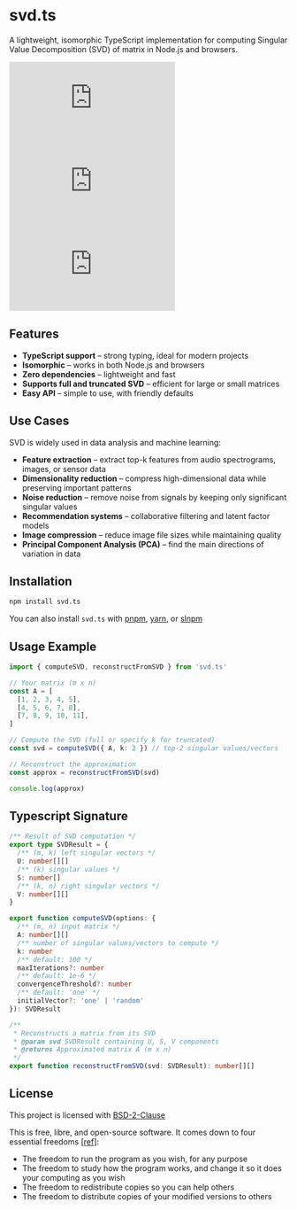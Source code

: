 # svd.ts

A lightweight, isomorphic TypeScript implementation for computing Singular Value Decomposition (SVD) of matrix in Node.js and browsers.

[![npm Package Version](https://img.shields.io/npm/v/svd.ts)](https://www.npmjs.com/package/svd.ts)
[![Minified Package Size](https://img.shields.io/bundlephobia/min/svd.ts)](https://bundlephobia.com/package/svd.ts)
[![Minified and Gzipped Package Size](https://img.shields.io/bundlephobia/minzip/svd.ts)](https://bundlephobia.com/package/svd.ts)

## Features

- **TypeScript support** – strong typing, ideal for modern projects
- **Isomorphic** – works in both Node.js and browsers
- **Zero dependencies** – lightweight and fast
- **Supports full and truncated SVD** – efficient for large or small matrices
- **Easy API** – simple to use, with friendly defaults

## Use Cases

SVD is widely used in data analysis and machine learning:

- **Feature extraction** – extract top-k features from audio spectrograms, images, or sensor data
- **Dimensionality reduction** – compress high-dimensional data while preserving important patterns
- **Noise reduction** – remove noise from signals by keeping only significant singular values
- **Recommendation systems** – collaborative filtering and latent factor models
- **Image compression** – reduce image file sizes while maintaining quality
- **Principal Component Analysis (PCA)** – find the main directions of variation in data

## Installation

```bash
npm install svd.ts
```

You can also install `svd.ts` with [pnpm](https://pnpm.io/), [yarn](https://yarnpkg.com/), or [slnpm](https://github.com/beenotung/slnpm)

## Usage Example

```typescript
import { computeSVD, reconstructFromSVD } from 'svd.ts'

// Your matrix (m x n)
const A = [
  [1, 2, 3, 4, 5],
  [4, 5, 6, 7, 8],
  [7, 8, 9, 10, 11],
]

// Compute the SVD (full or specify k for truncated)
const svd = computeSVD({ A, k: 2 }) // top-2 singular values/vectors

// Reconstruct the approximation
const approx = reconstructFromSVD(svd)

console.log(approx)
```

## Typescript Signature

```typescript
/** Result of SVD computation */
export type SVDResult = {
  /** (m, k) left singular vectors */
  U: number[][]
  /** (k) singular values */
  S: number[]
  /** (k, n) right singular vectors */
  V: number[][]
}

export function computeSVD(options: {
  /** (m, n) input matrix */
  A: number[][]
  /** number of singular values/vectors to compute */
  k: number
  /** default: 100 */
  maxIterations?: number
  /** default: 1e-6 */
  convergenceThreshold?: number
  /** default: 'one' */
  initialVector?: 'one' | 'random'
}): SVDResult

/**
 * Reconstructs a matrix from its SVD
 * @param svd SVDResult containing U, S, V components
 * @returns Approximated matrix A (m x n)
 */
export function reconstructFromSVD(svd: SVDResult): number[][]
```

## License

This project is licensed with [BSD-2-Clause](./LICENSE)

This is free, libre, and open-source software. It comes down to four essential freedoms [[ref]](https://seirdy.one/2021/01/27/whatsapp-and-the-domestication-of-users.html#fnref:2):

- The freedom to run the program as you wish, for any purpose
- The freedom to study how the program works, and change it so it does your computing as you wish
- The freedom to redistribute copies so you can help others
- The freedom to distribute copies of your modified versions to others

